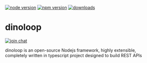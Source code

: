 
[![node version](https://img.shields.io/node/v/dinoloop.svg)](https://www.npmjs.com/package/dinoloop)
[![npm version](https://img.shields.io/npm/v/dinoloop.svg)](https://www.npmjs.com/package/dinoloop)
[![downloads](https://img.shields.io/npm/dt/dinoloop.svg)](https://www.npmjs.com/package/dinoloop)



# dinoloop
[![join chat](https://img.shields.io/gitter/room/nwjs/nw.js.svg)](https://gitter.im/dinoloop/Lobby)

dinoloop is an open-source Nodejs framework, highly extensible, completely written in typescript project designed to build REST APIs
